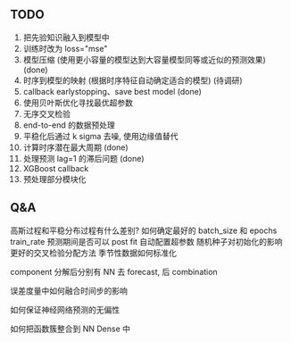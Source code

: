 ## TODO

1. 把先验知识融入到模型中
2. 训练时改为 loss="mse"
3. 模型压缩 (使用更小容量的模型达到大容量模型同等或近似的预测效果) (done)
4. 时序到模型的映射 (根据时序特征自动确定适合的模型) (待调研)
5. callback earlystopping、save best model (done)
6. 使用贝叶斯优化寻找最优超参数
7. 无序交叉检验
8. end-to-end 的数据预处理
9. 平稳化后通过 k sigma 去噪, 使用边缘值替代
10. 计算时序潜在最大周期 (done)
11. 处理预测 lag=1 的滞后问题 (done)
12. XGBoost callback
13. 预处理部分模块化

## Q&A

高斯过程和平稳分布过程有什么差别?
如何确定最好的 batch_size 和 epochs train_rate
预测期间是否可以 post fit
自动配置超参数
随机种子对初始化的影响
更好的交叉检验分配方法
季节性数据如何标准化

component 分解后分别有 NN 去 forecast, 后 combination

误差度量中如何融合时间步的影响

如何保证神经网络预测的无偏性

如何把函数簇整合到 NN Dense 中
